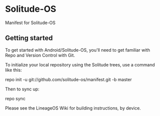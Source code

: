# Solitude-OS
Manifest for Solitude-OS

## Getting started

To get started with Android/Solitude-OS, you'll need to get familiar with Repo and Version Control with Git.

To initialize your local repository using the Solitude trees, use a command like this:

repo init -u git://github.com/solitude-os/manifest.git -b master

Then to sync up:

repo sync

Please see the LineageOS Wiki for building instructions, by device.
